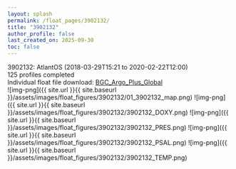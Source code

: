 ```yaml
---
layout: splash
permalink: /float_pages/3902132/
title: "3902132"
author_profile: false
last_created_on: 2025-09-30
toc: false
---
```

 
3902132: AtlantOS (2018-03-29T15:21 to 2020-02-22T12:00)\
125 profiles completed\
Individual float file download: [BGC_Argo_Plus_Global](https://ftp.soest.hawaii.edu/bgc_argo_plus/Individual_Floats/outliers_removed/3902132_Sprof_processed.nc)\
![img-png]({{ site.url }}{{ site.baseurl }}/assets/images/float_figures/3902132/01_3902132_map.png)
![img-png]({{ site.url }}{{ site.baseurl }}/assets/images/float_figures/3902132/3902132_DOXY.png)
![img-png]({{ site.url }}{{ site.baseurl }}/assets/images/float_figures/3902132/3902132_PRES.png)
![img-png]({{ site.url }}{{ site.baseurl }}/assets/images/float_figures/3902132/3902132_PSAL.png)
![img-png]({{ site.url }}{{ site.baseurl }}/assets/images/float_figures/3902132/3902132_TEMP.png)
